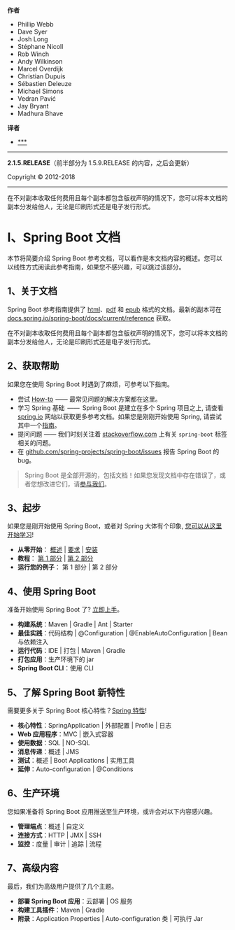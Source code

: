 **作者**

- Phillip Webb
- Dave Syer
- Josh Long
- Stéphane Nicoll
- Rob Winch
- Andy Wilkinson
- Marcel Overdijk
- Christian Dupuis
- Sébastien Deleuze
- Michael Simons
- Vedran Pavić
- Jay Bryant
- Madhura Bhave

**译者**

- [***](https://github.com)

---

**2.1.5.RELEASE**（前半部分为 1.5.9.RELEASE 的内容，之后会更新）

Copyright © 2012-2018

---

在不对副本收取任何费用且每个副本都包含版权声明的情况下，您可以将本文档的副本分发给他人，无论是印刷形式还是电子发行形式。

<a id="boot-documentation"></a>
# I、Spring Boot 文档

本节将简要介绍 Spring Boot 参考文档，可以看作是本文档内容的概述。您可以以线性方式阅读此参考指南，如果您不感兴趣，可以跳过该部分。

<a id="boot-documentation-about"></a>
## 1、关于文档

Spring Boot 参考指南提供了 [html](https://docs.spring.io/spring-boot/docs/2.1.1.RELEASE/reference/html)、[pdf](https://docs.spring.io/spring-boot/docs/2.1.1.RELEASE/reference/pdf/spring-boot-reference.pdf) 和 [epub](https://docs.spring.io/spring-boot/docs/2.1.1.RELEASE/reference/epub/spring-boot-reference.epub) 格式的文档。最新的副本可在[docs.spring.io/spring-boot/docs/current/reference](https://docs.spring.io/spring-boot/docs/current/reference) 获取。

在不对副本收取任何费用且每个副本都包含版权声明的情况下，您可以将本文档的副本分发给他人，无论是印刷形式还是电子发行形式。

<a id="boot-documentation-getting-help"></a>

## 2、获取帮助

如果您在使用 Spring Boot 时遇到了麻烦，可参考以下指南。

- 尝试 [How-to](howto.md)  —— 最常见问题的解决方案都在这里。
- 学习 Spring 基础  ——  Spring Boot 是建立在多个 Spring 项目之上, 请查看 [spring.io](https://spring.io/) 网站以获取更多参考文档。如果您是刚刚开始使用 Spring, 请尝试其中一个[指南](https://spring.io/guides)。
- 提问问题 —— 我们时刻关注着 [stackoverflow.com](https://stackoverflow.com/) 上有关 `spring-boot` 标签相关的问题。
- 在 [github.com/spring-projects/spring-boot/issues](https://github.com/spring-projects/spring-boot/issues) 报告 Spring Boot 的 bug。

> Spring Boot 是全部开源的，包括文档！如果您发现文档中存在错误了，或者您想改进它们，请[参与我们](https://github.com/spring-projects/spring-boot/tree/v2.1.1.RELEASE)。

<a id="boot-documentation-first-steps"></a>
## 3、起步

如果您是刚开始使用 Spring Boot，或者对 Spring 大体有个印象, [您可以从这里开始学习](page/getting-started.md)!

- **从零开始**： [概述](getting-started.md#getting-started-introducing-spring-boot) | [要求](getting-started.md#getting-started-system-requirements) | [安装](getting-started.md#getting-started-installing-spring-boot)
- **教程**： [第 1 部分](getting-started.md) | [第 2 部分](getting-started.md#getting-started-first-application-code)
- **运行您的例子**： 第 1 部分 | 第 2 部分

<a id="_working_with_spring_boot"></a>
## 4、使用 Spring Boot

准备开始使用 Spring Boot 了? [立即上手](using-spring-boot.md)。

- **构建系统**：Maven | Gradle | Ant | Starter
- **最佳实践**：代码结构 | @Configuration | @EnableAutoConfiguration | Bean 与依赖注入
- **运行代码**：IDE | 打包 | Maven | Gradle
- **打包应用**：生产环境下的 jar
- **Spring Boot CLI**：使用 CLI

<a id="_learning_about_spring_boot_features"></a>
## 5、了解 Spring Boot 新特性

需要更多关于 Spring Boot 核心特性？[Spring 特性](boot-features.md)!

- **核心特性**：SpringApplication | 外部配置 | Profile | 日志
- **Web 应用程序**：MVC | 嵌入式容器
- **使用数据**：SQL | NO-SQL
- **消息传递**：概述 | JMS
- **测试**：概述 | Boot Applications | 实用工具
- **延伸**：Auto-configuration | @Conditions

<a id="_moving_to_production"></a>
## 6、生产环境

您如果准备将 Spring Boot 应用推送至生产环境，或许会对以下内容感兴趣。

- **管理端点**：概述 | 自定义
- **连接方式**：HTTP | JMX | SSH
- **监控**：度量 | 审计 | 追踪 | 流程

<a id="_advanced_topics"></a>

## 7、高级内容

最后，我们为高级用户提供了几个主题。

- **部署 Spring Boot 应用**：云部署 | OS 服务
- **构建工具插件**：Maven | Gradle
- **附录**：Application Properties | Auto-configuration 类 | 可执行 Jar
